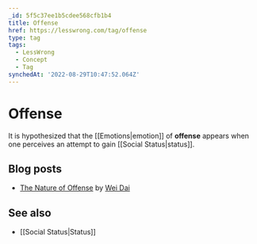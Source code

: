 ```yaml
---
_id: 5f5c37ee1b5cdee568cfb1b4
title: Offense
href: https://lesswrong.com/tag/offense
type: tag
tags:
  - LessWrong
  - Concept
  - Tag
synchedAt: '2022-08-29T10:47:52.064Z'
---
```

# Offense

It is hypothesized that the [[Emotions|emotion]] of **offense** appears when one perceives an attempt to gain [[Social Status|status]].

Blog posts
----------

*   [The Nature of Offense](http://lesswrong.com/lw/13s/the_nature_of_offense/) by [Wei Dai](https://wiki.lesswrong.com/wiki/Wei_Dai)

See also
--------

*   [[Social Status|Status]]